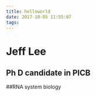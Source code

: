 ```yaml
---
title: helloworld
date: 2017-10-05 11:55:07
tags:
---
```


# Jeff Lee

## Ph D candidate in PICB

##RNA system biology

